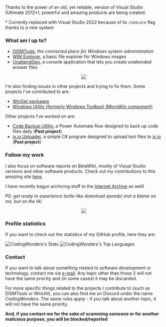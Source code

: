 <!--
**CodingWonders/CodingWonders** is a ✨ _special_ ✨ repository because its `README.md` (this file) appears on your GitHub profile.

Here are some ideas to get you started:

- 🔭 I’m currently working on ...
- 🌱 I’m currently learning ...
- 👯 I’m looking to collaborate on ...
- 🤔 I’m looking for help with ...
- 💬 Ask me about ...
- 📫 How to reach me: ...
- 😄 Pronouns: ...
- ⚡ Fun fact: ...
-->

Thanks to the power of an old, yet reliable, version of Visual Studio (Ultimate 2012*); powerful and amazing products are being created.

\* Currently replaced with Visual Studio 2022 because of its `/noScale` flag thanks to a new system

### What am I up to?
- [DISMTools](https://github.com/CodingWonders/DISMTools), *the connected place for Windows system administration*
- [WIM Explorer](https://github.com/CodingWonders/WIM-Explorer), a basic file explorer for Windows images
- [UnattendGen](https://github.com/CodingWonders/UnattendGen), a console application that lets you create unattended answer files

<p align="center">
  <img src="https://github.com/CodingWonders/CodingWonders/assets/101426328/914637fb-42fa-463d-b62f-6be357143d80" />
</p>

I'm also finding issues in other projects and trying to fix them. Some projects I've contributed to are:

- [WinGet packages](https://github.com/microsoft/winget-pkgs)
- [Windows Utility (formerly Windows Toolbox) (MicroWin component)](https://github.com/ChrisTitusTech/winutil)

Other projects I've worked on are:

- [Code Backup Utility](https://github.com/CodingWonders/code-backup-util), a Power Automate flow designed to back up code files daily (**Past project**)
- [ix.io Uploader](https://github.com/CodingWonders/ix-uploader), a simple C# program designed to upload text files to [ix.io](http://ix.io) (**Past project**)

### Follow my work
I also focus on software reports on BetaWiki, mostly of Visual Studio versions and other software products. Check out my contributions to this amazing site [here](https://betawiki.net/wiki/Special:Contributions/BetaReporter).

I have recently begun archiving stuff to the [Internet Archive](https://archive.org/details/@betareporter) as well!

*PS: get ready to experience turtle-like download speeds! (not a blame on me, but on the IA)*

<p align="center">
  <img src="https://github.com/CodingWonders/CodingWonders/assets/101426328/a9116987-4add-451d-9973-283c04ea1849">
</p>

### Profile statistics

If you want to check out the statistics of my GitHub profile, here they are:

![CodingWonders's Stats](https://github-readme-stats.vercel.app/api?username=CodingWonders&theme=vue-dark&show_icons=true&hide_border=true&count_private=true)
![CodingWonders's Top Languages](https://github-readme-stats.vercel.app/api/top-langs/?username=CodingWonders&theme=vue-dark&show_icons=true&hide_border=true&layout=compact)

### Contact
If you want to talk about something related to software development or technology, contact me via [e-mail](mailto:betareporter98@gmail.com). Any topic other than those 2 will not have the same priority and (in some cases) it may be discarded.

For more specific things related to the projects I contribute to (such as DISMTools or WinUtil), you can also find me on Discord under the name *CodingWonders*. The same rules apply - if you talk about another topic, it will not have the same priority.

**And, if you contact me for the sake of scamming someone or for another malicious purpose, you will be blocked/reported**
